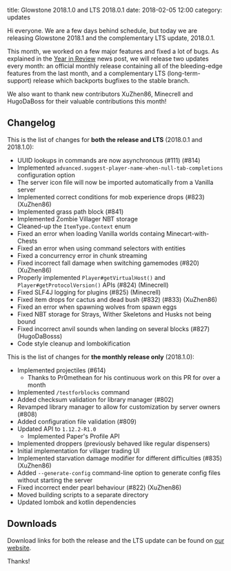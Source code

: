 title: Glowstone 2018.1.0 and LTS 2018.0.1
date: 2018-02-05 12:00
category: updates

Hi everyone. We are a few days behind schedule, but today we are releasing Glowstone 2018.1 and the complementary LTS update, 2018.0.1.

This month, we worked on a few major features and fixed a lot of bugs.
As explained in the [Year in Review](https://glowstone.net/news/13) news post, we will release two updates every month: an official monthly release containing all of the bleeding-edge features from the last month, and a complementary LTS (long-term-support) release which backports bugfixes to the stable branch.

We also want to thank new contributors XuZhen86, Minecrell and HugoDaBoss for their valuable contributions this month!

## Changelog

This is the list of changes for **both the release and LTS** (2018.0.1 and 2018.1.0):

* UUID lookups in commands are now asynchronous (#111) (#814)
* Implemented `advanced.suggest-player-name-when-null-tab-completions` configuration option
* The server icon file will now be imported automatically from a Vanilla server
* Implemented correct conditions for mob experience drops (#823) (XuZhen86)
* Implemented grass path block (#841)
* Implemented Zombie Villager NBT storage
* Cleaned-up the `ItemType.Context` enum
* Fixed an error when loading Vanilla worlds containg Minecart-with-Chests
* Fixed an error when using command selectors with entities
* Fixed a concurrency error in chunk streaming
* Fixed incorrect fall damage when switching gamemodes (#820) (XuZhen86)
* Properly implemented `Player#getVirtualHost()` and `Player#getProtocolVersion()` APIs (#824) (Minecrell)
* Fixed SLF4J logging for plugins (#825) (Minecrell)
* Fixed item drops for cactus and dead bush (#832) (#833) (XuZhen86)
* Fixed an error when spawning wolves from spawn eggs
* Fixed NBT storage for Strays, Wither Skeletons and Husks not being bound
* Fixed incorrect anvil sounds when landing on several blocks (#827) (HugoDaBosss)
* Code style cleanup and lombokification

This is the list of changes for **the monthly release only** (2018.1.0):

* Implemented projectiles (#614)
  * Thanks to Pr0methean for his continuous work on this PR for over a month
* Implemented `/testforblocks` command
* Added checksum validation for library manager (#802)
* Revamped library manager to allow for customization by server owners (#808)
* Added configuration file validation (#809)
* Updated API to `1.12.2-R1.0`
  * Implemented Paper's Profile API
* Implemented droppers (previously behaved like regular dispensers)
* Initial implementation for villager trading UI
* Implemented starvation damage modifier for different difficulties (#835) (XuZhen86)
* Added `--generate-config` command-line option to generate config files without starting the server
* Fixed incorrect ender pearl behaviour (#822) (XuZhen86)
* Moved building scripts to a separate directory
* Updated lombok and kotlin dependencies

## Downloads

Download links for both the release and the LTS update can be found on [our website](https://glowstone.net/#downloads).

Thanks!
